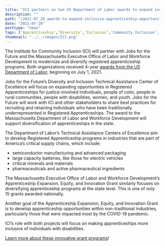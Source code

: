 ```yaml
---
title: "ICI partners on two US Department of Labor awards to expand inclusive apprenticeship opportunities"
description: ""
path: "/2021-07_20_awards-to-expand-inclusive-apprenticeship-opportunities"
date: "2021-07-20"
posttype: "news"
tags: [‘Apprenticeship’,’Diversity’,’Inclusion’,'Community Inclusion’,’Labor']
thumbnail: "../../images/ICI.png"
---
```

The Institute for Community Inclusion (ICI) will partner with Jobs for the Future and the Massachusetts Executive Office of Labor and Workforce Development to modernize and diversify registered apprenticeship programs. Both organizations received 4-year [awards from the US Department of Labor](https://www.dol.gov/newsroom/releases/eta/eta20210622), beginning on July 1, 2021.

Jobs for the Future’s Diversity and Inclusion Technical Assistance Center of Excellence will focus on expanding opportunities in Registered Apprenticeships for justice-involved individuals, people of color, people in rural communities, people with disabilities, women, and youth. Jobs for the Future will work with ICI and other stakeholders to share best practices for recruiting and retaining individuals who have been traditionally underrepresented in Registered Apprenticeships. The award to the Massachusetts Department of Labor and Workforce Development will support diversification of apprenticeships in the state.

The Department of Labor’s Technical Assistance Centers of Excellence aim to develop Registered Apprenticeship programs in industries that are part of America’s critical supply chains, which include:

* semiconductor manufacturing and advanced packaging
* large capacity batteries, like those for electric vehicles
* critical minerals and materials
* pharmaceuticals and active pharmaceutical ingredients

The Massachusetts Executive Office of Labor and Workforce Development’s Apprenticeship Expansion, Equity, and Innovation Grant similarly focuses on diversifying apprenticeship programs at the state level. This is one of only 15 grants awarded nationally.

Another goal of the Apprenticeship Expansion, Equity, and Innovation Grant is to develop apprenticeship opportunities within non-traditional industries, particularly those that were impacted most by the COVID-19 pandemic.

ICI’s role with both projects will focus on making apprenticeships more inclusive of individuals with disabilities.

[Learn more about these innovative grant programs](https://www.dol.gov/newsroom/releases/eta/eta20210622)!